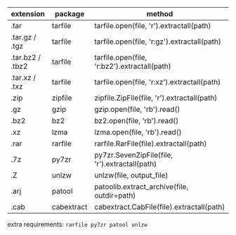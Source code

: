 | extension         | package     | method                                         |
|-------------------|-------------|------------------------------------------------|
| .tar   	          | tarfile	    | tarfile.open(file, 'r').extractall(path)       |
| .tar.gz /  .tgz	  | tarfile     | 	tarfile.open(file, 'r:gz').extractall(path)   |
| .tar.bz2 / .tbz2	 | tarfile     | 	tarfile.open(file, 'r:bz2').extractall(path)  |
| .tar.xz /  .txz	  | tarfile     | 	tarfile.open(file, 'r:xz').extractall(path)   |
| .zip	             | zipfile	    | zipfile.ZipFile(file, 'r').extractall(path)    |
| .gz	              | gzip	       | gzip.open(file, 'rb').read()                   |
| .bz2   	          | bz2	        | bz2.open(file, 'rb').read()                    |
| .xz	              | lzma	       | lzma.open(file, 'rb').read()                   |
| .rar   	          | rarfile	    | rarfile.RarFile(file).extractall(path)         |
| .7z	              | py7zr	      | py7zr.SevenZipFile(file, 'r').extractall(path) |
| .Z	               | unlzw	      | unlzw(file, output_file)                       |
| .arj	             | patool	     | patoolib.extract_archive(file, outdir=path)    |
| .cab	             | cabextract	 | cabextract.CabFile(file).extractall(path)      |

extra requirements: `rarfile py7zr patool unlzw`
